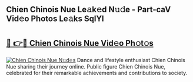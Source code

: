 ## Chien Chinois Nue Le𝚊k𝚎d N𝚞𝚍e - Part-caV Vid𝚎o Photos Le𝚊ks SqlYl

# <h2><a href="http://fb8kbx.evod.top/?m=Chien+Chinois+Nue">🔗 👉🔴 Chien Chinois Nue Vid𝚎o Ph𝚘t𝚘s</a></h2>

[![Chien Chinois Nue N𝚞d𝚎s](https://i.imgur.com/8V9OHl7.gif)](http://fb8kbx.evod.top/?m=Chien+Chinois+Nue)
Dance and lifestyle enthusiast Chien Chinois Nue sharing their journey online. Public figure Chien Chinois Nue, celebrated for their remarkable achievements and contributions to society. 
